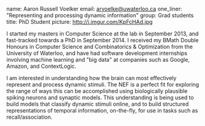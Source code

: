 name: Aaron Russell Voelker
email: arvoelke@uwaterloo.ca
one_liner: "Representing and processing dynamic information"
group: Grad students
title: PhD Student
picture: http://i.imgur.com/KpFcHAd.jpg

I started my masters in Computer Science at the lab in September 2013, and fast-tracked towards a PhD in September 2014. I received my BMath Double Honours in Computer Science and Combinatorics & Optimization from the University of Waterloo, and have had software development internships involving machine learning and "big data" at companies such as Google, Amazon, and ContextLogic.

I am interested in understanding how the brain can most effectively represent and process dynamic stimuli. The NEF is a perfect fit for exploring the range of ways this can be accomplished using biologically plausible spiking neurons and synaptic models. This understanding is being used to build models that classify dynamic stimuli online, and to build structured representations of temporal information, on-the-fly, for use in tasks such as recall/association.
